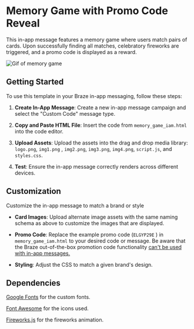 
# Memory Game with Promo Code Reveal

This in-app message features a memory game where users match pairs of cards. Upon successfully finding all matches, celebratory fireworks are triggered, and a promo code is displayed as a reward.

![Gif of memory game](memory.gif)


## Getting Started  

To use this template in your Braze in-app messaging, follow these steps:
  

1.  **Create In-App Message**: Create a new in-app message campaign and select the "Custom Code" message type.

2.  **Copy and Paste HTML File**: Insert the code from `memory_game_iam.html` into the code editor.

3.  **Upload Assets**: Upload the assets into the drag and drop media library: `logo.png`, `img1.png` , `img2.png`, `img3.png`, `img4.png`, `script.js`, and `styles.css`.

5.  **Test**: Ensure the in-app message correctly renders across different devices.
  
## Customization

Customize the in-app message to match a brand or style 
 
-  **Card Images**: Upload alternate image assets with the same naming schema as above to customize the images that are displayed.
 
-  **Promo Code**: Replace the example promo code (`ELGYP29E` ) in `memory_game_iam.html` to your desired code or message. Be aware that the Braze out-of-the-box promotion code functionality [can't be used with in-app messages.](https://www.braze.com/docs/user_guide/personalization_and_dynamic_content/promotion_codes/#step-1-navigate-to-the-promotion-code-section:~:text=Promotion%20codes%20can%E2%80%99t%20be%20sent%20in%20in%2Dapp%20messages.) 


-  **Styling**: Adjust the CSS to match a given brand's design.

## Dependencies

[Google Fonts](https://fonts.google.com/) for the custom fonts.

[Font Awesome](https://fontawesome.com/) for the icons used.

[Fireworks.js](https://github.com/crashmax/Fireworks) for the fireworks animation.


